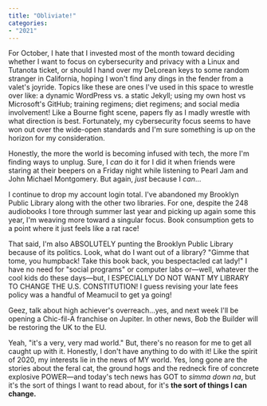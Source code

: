 ```yaml
---
title: "Obliviate!"
categories:
- "2021"
---
```


For October, I hate that I invested most of the month toward deciding whether I want to focus on cybersecurity and privacy with a Linux and Tutanota ticket, or should I hand over my DeLorean keys to some random stranger in California, hoping I won't find any dings in the fender from a valet's joyride.  Topics like these are ones I've used in this space to wrestle over like:  a dynamic WordPress vs. a static Jekyll; using my own host vs Microsoft's GitHub; training regimens; diet regimens; and social media involvement!  Like a Bourne fight scene, papers fly as I madly wrestle with what direction is best.  Fortunately, my cybersecurity focus seems to have won out over the wide-open standards and I'm sure something is up on the horizon for my consideration.

Honestly, the more the world is becoming infused with tech, the more I'm finding ways to unplug.  Sure, I *can* do it for I did it when friends were staring at their beepers on a Friday night while listening to Pearl Jam and John Michael Montgomery.  But again, *just* because I *can*...

I continue to drop my account login total.  I've abandoned my Brooklyn Public Library along with the other two libraries.  For one, despite the 248 audiobooks I tore through summer last year and picking up again some this year, I'm weaving more toward a singular focus.  Book consumption gets to a point where it just feels like a rat race!  

That said, I'm also ABSOLUTELY punting the Brooklyn Public Library because of its politics.  Look, what do I want out of a library?  "Gimme that tome, you humpback!  Take this book back, you bespectacled cat lady!"  I have no need for "social programs" or computer labs or—well, whatever the cool kids do these days—but, I ESPECIALLY DO NOT WANT MY LIBRARY TO CHANGE THE U.S. CONSTITUTION!  I guess revising your late fees policy was a handful of Meamucil to get ya going!

Geez, talk about high achiever's overreach...yes, and next week I'll be opening a Chic-fil-A franchise on Jupiter.  In other news, Bob the Builder will be restoring the UK to the EU.

Yeah, "it's a very, very mad world."  But, there's no reason for me to get all caught up with it.  Honestly, I don't have anything to do with it!  Like the spirit of 2020, my interests lie in the news of MY world.  Yes, long gone are the stories about the feral cat, the ground hogs and the redneck fire of concrete explosive POWER—and today's tech news has GOT to *simma down na*, but it's the sort of things I want to read about, for it's **the sort of things I can change.**  
